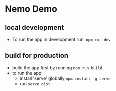 # Nemo Demo

## local development
- To run the app in development run: `npm run dev`

## build for production
- build the app first by running `npm run build`
- to run the app:
  - install 'serve' globally `npm install -g serve`
  - run `serve dist`